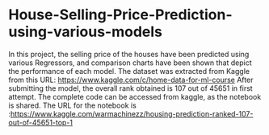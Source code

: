# House-Selling-Price-Prediction-using-various-models
In this project, the selling price of the houses have been predicted using various Regressors, and comparison charts have been shown that depict the performance of each model.
The dataset was extracted from Kaggle from this URL: https://www.kaggle.com/c/home-data-for-ml-course 
After submitting the model, the overall rank obtained is 107 out of 45651 in first attempt. The complete code can be accessed from kaggle, as the notebook is shared.
The URL for the notebook is :https://www.kaggle.com/warmachinezz/housing-prediction-ranked-107-out-of-45651-top-1


